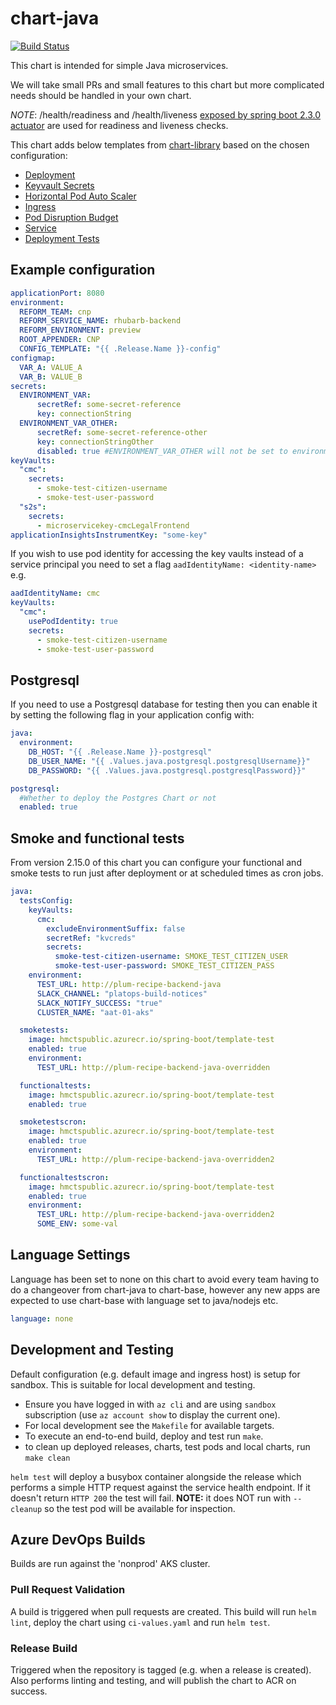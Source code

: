 # chart-java

[![Build Status](https://dev.azure.com/hmcts/CNP/_apis/build/status/Helm%20Charts/chart-java)](https://dev.azure.com/hmcts/CNP/_build/latest?definitionId=62)

This chart is intended for simple Java microservices.

We will take small PRs and small features to this chart but more complicated needs should be handled in your own chart.

*NOTE*: /health/readiness and /health/liveness [exposed by spring boot 2.3.0 actuator](https://docs.spring.io/spring-boot/docs/2.3.0.BUILD-SNAPSHOT/reference/html/production-ready-features.html#production-ready-kubernetes-probes) are used for readiness and liveness checks.

This chart adds below templates from [chart-library](https://github.com/hmcts/chart-library/) based on the chosen configuration:

- [Deployment](https://github.com/hmcts/chart-library/tree/master#deployment)
- [Keyvault Secrets](https://github.com/hmcts/chart-library#keyvault-secret-csi-volumes)
- [Horizontal Pod Auto Scaler](https://github.com/hmcts/chart-library/tree/master#hpa-horizontal-pod-auto-scaler)
- [Ingress](https://github.com/hmcts/chart-library/tree/master#ingress)
- [Pod Disruption Budget](https://github.com/hmcts/chart-library/tree/master#pod-disruption-budget)
- [Service](https://github.com/hmcts/chart-library/tree/master#service)
- [Deployment Tests](https://github.com/hmcts/chart-library/tree/master#smoke-and-functional-tests)

## Example configuration

```yaml
applicationPort: 8080
environment:
  REFORM_TEAM: cnp
  REFORM_SERVICE_NAME: rhubarb-backend
  REFORM_ENVIRONMENT: preview
  ROOT_APPENDER: CNP
  CONFIG_TEMPLATE: "{{ .Release.Name }}-config"
configmap:
  VAR_A: VALUE_A
  VAR_B: VALUE_B
secrets: 
  ENVIRONMENT_VAR:
      secretRef: some-secret-reference
      key: connectionString
  ENVIRONMENT_VAR_OTHER:
      secretRef: some-secret-reference-other
      key: connectionStringOther
      disabled: true #ENVIRONMENT_VAR_OTHER will not be set to environment
keyVaults:
  "cmc":
    secrets:
      - smoke-test-citizen-username
      - smoke-test-user-password
  "s2s":
    secrets:
      - microservicekey-cmcLegalFrontend
applicationInsightsInstrumentKey: "some-key"
```

If you wish to use pod identity for accessing the key vaults instead of a service principal you need to set a flag `aadIdentityName: <identity-name>`
e.g.
```yaml
aadIdentityName: cmc
keyVaults:
  "cmc":
    usePodIdentity: true
    secrets:
      - smoke-test-citizen-username
      - smoke-test-user-password
```

## Postgresql

If you need to use a Postgresql database for testing then you can enable it 
by setting the following flag in your application config with:

```yaml
java:
  environment:
    DB_HOST: "{{ .Release.Name }}-postgresql"
    DB_USER_NAME: "{{ .Values.java.postgresql.postgresqlUsername}}"
    DB_PASSWORD: "{{ .Values.java.postgresql.postgresqlPassword}}"

postgresql:
  #Whether to deploy the Postgres Chart or not
  enabled: true
```      

## Smoke and functional tests

From version 2.15.0 of this chart you can configure your functional and smoke tests to run just after deployment or at scheduled times 
as cron jobs.

```yaml
java:
  testsConfig:
    keyVaults:
      cmc:
        excludeEnvironmentSuffix: false
        secretRef: "kvcreds"
        secrets:
          smoke-test-citizen-username: SMOKE_TEST_CITIZEN_USER
          smoke-test-user-password: SMOKE_TEST_CITIZEN_PASS
    environment:
      TEST_URL: http://plum-recipe-backend-java
      SLACK_CHANNEL: "platops-build-notices"
      SLACK_NOTIFY_SUCCESS: "true"
      CLUSTER_NAME: "aat-01-aks"

  smoketests:
    image: hmctspublic.azurecr.io/spring-boot/template-test
    enabled: true
    environment:
      TEST_URL: http://plum-recipe-backend-java-overridden

  functionaltests:
    image: hmctspublic.azurecr.io/spring-boot/template-test
    enabled: true

  smoketestscron:
    image: hmctspublic.azurecr.io/spring-boot/template-test
    enabled: true
    environment:
      TEST_URL: http://plum-recipe-backend-java-overridden2

  functionaltestscron:
    image: hmctspublic.azurecr.io/spring-boot/template-test
    enabled: true
    environment:
      TEST_URL: http://plum-recipe-backend-java-overridden2
      SOME_ENV: some-val
```

## Language Settings
Language has been set to none on this chart to avoid every team having to do a changeover from chart-java to chart-base, 
however any new apps are expected to use chart-base with language set to java/nodejs etc.
```yaml
language: none
```

## Development and Testing

Default configuration (e.g. default image and ingress host) is setup for sandbox. This is suitable for local development and testing.

- Ensure you have logged in with `az cli` and are using `sandbox` subscription (use `az account show` to display the current one).
- For local development see the `Makefile` for available targets.
- To execute an end-to-end build, deploy and test run `make`.
- to clean up deployed releases, charts, test pods and local charts, run `make clean`

`helm test` will deploy a busybox container alongside the release which performs a simple HTTP request against the service health endpoint. If it doesn't return `HTTP 200` the test will fail. **NOTE:** it does NOT run with `--cleanup` so the test pod will be available for inspection.

## Azure DevOps Builds

Builds are run against the 'nonprod' AKS cluster.

### Pull Request Validation

A build is triggered when pull requests are created. This build will run `helm lint`, deploy the chart using `ci-values.yaml` and run `helm test`.

### Release Build

Triggered when the repository is tagged (e.g. when a release is created). Also performs linting and testing, and will publish the chart to ACR on success.
